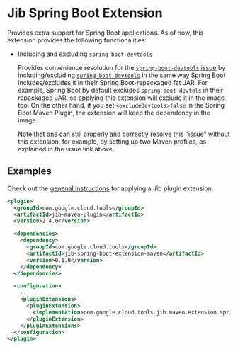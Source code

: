 # Jib Spring Boot Extension

Provides extra support for Spring Boot applications. As of now, this extension provides the following functionalities:

- Including and excluding `spring-boot-devtools`

   Provides convenience resolution for the [`spring-boot-devtools` issue](https://github.com/GoogleContainerTools/jib/issues/2336) by including/excluding [`spring-boot-devtools`](https://docs.spring.io/spring-boot/docs/current/reference/html/using-spring-boot.html#using-boot-devtools) in the same way Spring Boot includes/excludes it in their Spring Boot-repackaged fat JAR. For example, Spring Boot by default excludes `spring-boot-devtols` in their repackaged JAR, so applying this extension will exclude it in the image too. On the other hand, if you set `<excludeDevtools>false` in the Spring Boot Maven Plugin, the extension will keep the dependency in the image.

   Note that one can still properly and correctly resolve this "issue" without this extension, for example, by setting up two Maven profiles, as explained in the issue link above.

## Examples

Check out the [genenal instructions](../../README.md#using-jib-plugin-extensions) for applying a Jib plugin extension.

```xml
<plugin>
  <groupId>com.google.cloud.tools</groupId>
  <artifactId>jib-maven-plugin</artifactId>
  <version>2.4.0</version>

  <dependencies>
    <dependency>
      <groupId>com.google.cloud.tools</groupId>
      <artifactId>jib-spring-boot-extension-maven</artifactId>
      <version>0.1.0</version>
    </dependency>
  </dependencies>

  <configuration>
    ...
    <pluginExtensions>
      <pluginExtension>
        <implementation>com.google.cloud.tools.jib.maven.extension.springboot.JibSpringBootExtension</implementation>
      </pluginExtension>
    </pluginExtensions>
  </configuration>
</plugin>
```
